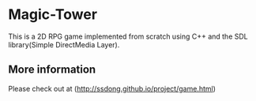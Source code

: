 Magic-Tower
===========

This is a 2D RPG game implemented from scratch using C++ 
and the SDL library(Simple DirectMedia Layer). 

## More information

Please check out at (http://ssdong.github.io/project/game.html)

